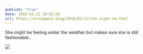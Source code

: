 ```yaml
---
publish: "true"
date: 2016-01-22 20:03:55
url: https://ericmwalk.blog/2016/01/22/she-might-be.html
---
```


She might be feeling under the weather but makes sure she is still fashionable..

![](https://ericmwalk.blog/uploads/2022/4eefbcd610.jpg)